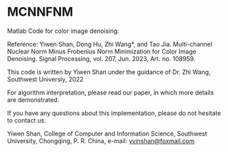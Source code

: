 # MCNNFNM
Matlab Code for color image denoising:

Reference:
Yiwen Shan, Dong Hu, Zhi Wang*, and Tao Jia. Multi-channel Nuclear Norm Minus Frobenius Norm Minimization for Color Image Denoising. Signal Processing, vol. 207, Jun. 2023, Art. no. 108959.

This code is written by Yiwen Shan under the guidance of Dr. Zhi Wang, Southwest Universiy, 2022

For algorithm interpretation, please read our paper, in which more details are demonstrated.

If you have any questions about this implementation, please do not hesitate to contact us.

Yiwen Shan, College of Computer and Information Science, Southwest University, Chongqing, P. R. China, e-mail: yvinshan@foxmail.com
